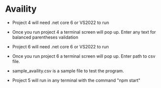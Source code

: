 # Availity
- Project 4 will need .net core 6 or VS2022 to run
- Once you run project 4 a terminal screen will pop up. Enter any text for balanced parentheses validation

- Project 6 will need .net core 6 or VS2022 to run
- Once you run project 6 a terminal screen will pop up. Enter path to csv file.
- sample_availity.csv is a sample file to test the program.

- Project 5 will run in any terminal with the command "npm start"
